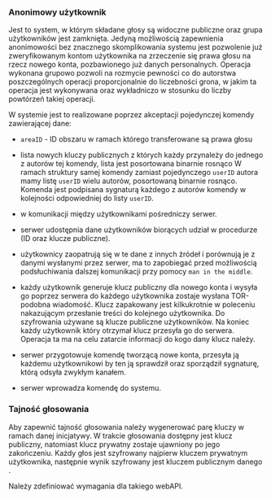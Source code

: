 ### Anonimowy użytkownik

Jest to system, w którym składane głosy są widoczne publiczne oraz grupa użytkowników jest zamknięta. Jedyną możliwością zapewnienia anonimowości bez znacznego skomplikowania systemu jest pozwolenie już zweryfikowanym kontom użytkownika na zrzeczenie się prawa głosu na rzecz nowego konta, pozbawionego już danych personalnych. Operacja wykonana grupowo pozwoli na rozmycie pewności co do autorstwa poszczególnych operacji proporcjonalnie do liczebności grona, w jakim ta operacja jest wykonywana oraz wykładniczo w stosunku do liczby powtórzeń takiej operacji.

W systemie jest to realizowane poprzez akceptacji pojedynczej komendy zawierającej dane:
- `areaID` - ID obszaru w ramach którego transferowane są prawa głosu
- lista nowych kluczy publicznych z których każdy przynależy do jednego z autorów tej komendy, lista jest posortowana binarnie rosnąco
W ramach struktury samej komendy zamiast pojedynczego `userID` autora mamy listę `userID` wielu autorów, posortowaną binarnie rosnąco.
Komenda jest podpisana sygnaturą każdego z autorów komendy w kolejności odpowiedniej do listy `userID`.

- w komunikacji między użytkownikami pośredniczy serwer.
- serwer udostępnia dane użytkowników biorących udział w procedurze (ID oraz klucze publiczne).
- użytkownicy zaopatrują się w te dane z innych źródeł i porównują je z danymi wysłanymi przez serwer, ma to zapobiegać przed możliwością podsłuchiwania dalszej komunikacji przy pomocy `man in the middle`.
- każdy użytkownik generuje klucz publiczny dla nowego konta i wysyła go poprzez serwera do każdego użytkownika zostaje wysłana TOR-podobna wiadomość. Klucz zapakowany jest kilkukrotnie w poleceniu nakazującym przesłanie treści do kolejnego użytkownika. Do szyfrowania używane są klucze publiczne użytkowników. Na koniec każdy użytkownik który otrzymał klucz przesyła go do serwera. Operacja ta ma na celu zatarcie informacji do kogo dany klucz należy.
- serwer przygotowuje komendę tworzącą nowe konta, przesyła ją każdemu użytkownikowi by ten ją sprawdził oraz sporządził sygnaturę, którą odsyła zwykłym kanałem.
- serwer wprowadza komendę do systemu.
### Tajność głosowania

Aby zapewnić tajność głosowania należy wygenerować parę kluczy w ramach danej inicjatywy. W trakcie głosowania dostępny jest klucz publiczny, natomiast klucz prywatny zostaje ujawniony po jego zakończeniu. Każdy głos jest szyfrowany najpierw kluczem prywatnym użytkownika, następnie wynik szyfrowany jest kluczem publicznym danego .

Należy zdefiniować wymagania dla takiego webAPI.